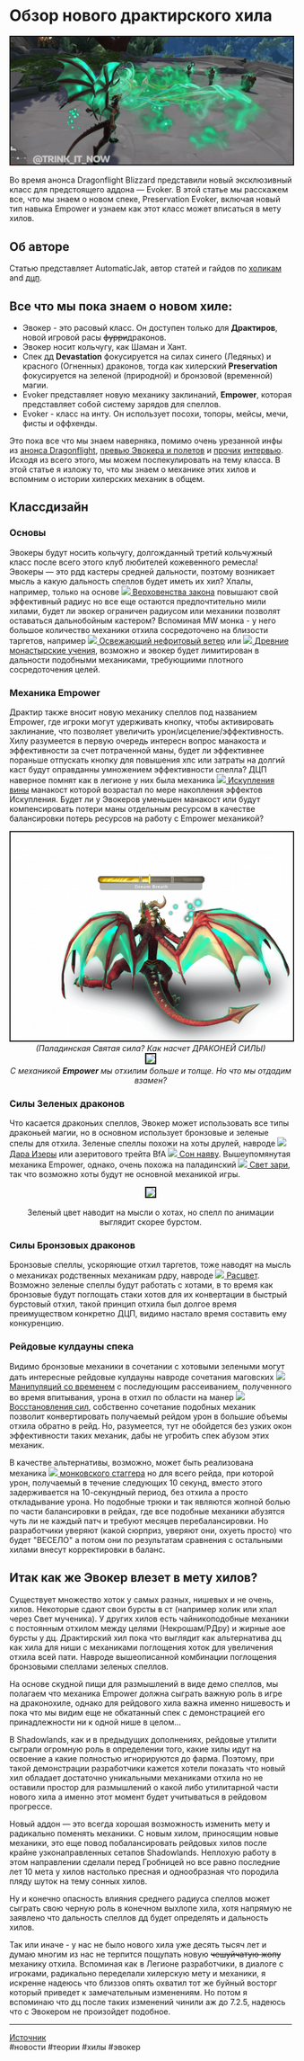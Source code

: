 # Обзор нового драктирского хила

<html>
<center>
<img src=https://raw.githubusercontent.com/MagicalCow/TrinkIT-News/main/Assets/WH326948/WH326948-1.jpg float=center border=2>
</center>  
</html>

Во время анонса Dragonflight Blizzard представили новый эксклюзивный класс для предстоящего аддона — Evoker. В этой статье мы расскажем все, что мы знаем о новом спеке, Preservation Evoker, включая новый тип навыка Empower и узнаем как этот класс может вписаться в мету хилов.


## Об авторе
Статью представляет AutomaticJak, автор статей и гайдов по [холикам](https://ru.wowhead.com/holy-priest-guide) and [дцп](https://ru.wowhead.com/discipline-priest-guide).

## Все что мы пока знаем о новом хиле:
- Эвокер - это расовый класс. Он доступен только для **Драктиров**, новой игровой расы ~~фурри~~драконов.
- Эвокер носит кольчугу, как Шаман и Хант.
- Спек дд **Devastation** фокусируется на силах синего (Ледяных) и красного (Огненных) драконов, тогда как хилерский **Preservation** фокусируется на зеленой (природной) и бронзовой (временной) магии.
- Evoker представляет новую механику заклинаний, **Empower**, которая представляет собой систему зарядов для спеллов.
- Evoker - класс на инту. Он использует посохи, топоры, мейсы, мечи, фисты и оффхенды.

Это пока все что мы знаем наверняка, помимо очень урезанной инфы из [анонса Dragonflight](https://youtu.be/c3nPloFgHkM), [превью Эвокера и полетов](https://youtu.be/iQkwYB5B3Es) и [прочих](https://www.wowhead.com/news/dragonflight-developer-roundtable-with-ion-hazzikostas-and-steve-danuser-326869) [интервью](https://www.wowhead.com/news/dragonflight-group-interview-with-ion-hazzikostas-design-goals-and-lessons-326775#dracthyr-evoker). Исходя из всего этого, мы можем поспекулировать на тему класса. В этой статье я изложу то, что мы знаем о механике этих хилов и вспомним о истории хилерских механик в общем.

## Классдизайн

### Основы
Эвокеры будут носить кольчугу, долгожданный третий кольчужный класс после всего этого клуб любителей кожевенного ремесла! Эвокеры — это рдд кастеры средней дальности, поэтому возникает мысль а какую дальность спеллов будет иметь их хил? Хпалы, например, только на основе [![](https://wow.zamimg.com/images/wow/icons/tiny/ability_paladin_longarmofthelaw.gif)
 Верховенства закона](https://ru.wowhead.com/spell=214202/верховенство-закона) повышают свой эффективный радиус но все еще остаются предпочтительно мили хилами, будет ли эвокер ограничен радиусом или механики позволят оставаться дальнобойным кастером? Вспоминая MW монка - у него большое количество механики отхила сосредоточено на близости таргетов, например [![](https://wow.zamimg.com/images/wow/icons/tiny/ability_monk_rushingjadewind.gif)
 Освежающий нефритовый ветер](https://ru.wowhead.com/spell=196725/освежающий-нефритовый-ветер) или [![](https://wow.zamimg.com/images/wow/icons/tiny/passive_monk_teachingsofmonastery.gif)
 Древние монастырские учения](https://ru.wowhead.com/spell=337172/древние-монастырские-учения), возможно и эвокер будет лимитирован в дальности подобными механиками, требующиими плотного сосредоточения целей.

### Механика Empower
Драктир также вносит новую механику спеллов под названием Empower, где игроки могут удерживать кнопку, чтобы активировать заклинание, что позволяет увеличить урон/исцеление/эффективность. Хилу разумеется в первую очередь интересн вопрос манакоста и эффективности за счет потраченной маны, будет ли эффективнее пораньше отпускать кнопку для повышения хпс или затраты на долгий каст будут оправданны умножением эффективности спелла? ДЦП наверное помнят как в легионе у них была механика [![](https://wow.zamimg.com/images/wow/icons/tiny/ability_priest_atonement.gif)
 Искупления вины](https://ru.wowhead.com/spell=81749/искупление-вины) манакост которой возрастал по мере накопления эффектов Искупления. Будет ли у Эвокеров уменьшен манакост или будут компенсировать потери маны отдельным ресурсом в качестве балансировки потерь ресурсов на работу с Empower механикой?  

<center><img src=https://raw.githubusercontent.com/MagicalCow/TrinkIT-News/main/Assets/WH326948/WH326948-2.png float=center border=2></center>

<center><i>(Паладинская Святая сила? Как насчет ДРАКОНЕЙ СИЛЫ)</i><br></center>

<center><img src=https://raw.githubusercontent.com/MagicalCow/TrinkIT-News/main/Assets/WH326948/WH326948-3.gif float=center border=2></center>

<center><i>С механикой <b>Empower</b> мы отхилим больше и толще. Но что мы отдадим взамен?</i></center>  

### Силы Зеленых драконов
Что касается драконьих спеллов, Эвокер может использовать все типы драконьей магии, но в основном использует бронзовые и зеленые спелы для отхила. Зеленые спеллы похожи на хоты друлей, навроде [![](https://wow.zamimg.com/images/wow/icons/tiny/spell_nature_healingtouch.gif)
 Дара Изеры](https://ru.wowhead.com/spell=145109/дар-изеры) или азеритового трейта BfA [![](https://wow.zamimg.com/images/wow/icons/tiny/inv_misc_head_dragon_green.gif)
 Сон наяву](https://ru.wowhead.com/spell=278513/сон-наяву). Вышеупомянутая механика Empower, однако, очень похожа на паладинский [![](https://wow.zamimg.com/images/wow/icons/tiny/spell_paladin_lightofdawn.gif)
 Свет зари](https://ru.wowhead.com/spell=85222/свет-зари), так что возможно хоты будут не основной механикой игры.  

<html>
<center>
<img src=https://raw.githubusercontent.com/MagicalCow/TrinkIT-News/main/Assets/WH326948/WH326948-4.gif float=center border=2>
<p></i>Зеленый цвет наводит на мысли о хотах, но спелл по анимации выглядит скорее бурстом.</i></p>
</center>
</html>

### Силы Бронзовых драконов
Бронзовые спеллы, ускоряющие отхил таргетов, тоже наводят на мысль о механиках родственных механикам рдру, навроде [![](https://wow.zamimg.com/images/wow/icons/tiny/spell_druid_wildburst.gif)
 Расцвет](https://ru.wowhead.com/spell=197721/расцвет). Возможно зеленые спеллы будут работать с хотами, в то время как бронзовые будут поглощать стаки хотов для их конвертации в быстрый бурстовый отхил, такой принцип отхила был долгое время преимуществом конкретно ДЦП, видимо настало время составить ему конкуренцию.

### Рейдовые кулдауны спека
Видимо бронзовые механики в сочетании с хотовыми зелеными могут дать интересные рейдовые кулдауны навроде сочетания маговских [![](https://wow.zamimg.com/images/wow/icons/tiny/spell_mage_altertime.gif)
 Манипуляций со временем](https://ru.wowhead.com/spell=108978/манипуляции-со-временем) с последующим рассеиванием, полученного во время впитывания, урона в отхил по области на манер [![](https://wow.zamimg.com/images/wow/icons/tiny/spell_monk_revival.gif)
 Восстановления сил](https://ru.wowhead.com/spell=115310/восстановление-сил), собственно сочетание подобных механик позволит конвертировать получаемый рейдом урон в большие объемы отхила обратно в рейд. Но, разумеется, тут не обойдется без узких окон эффективности таких механик, дабы не угробить спек абузом этих механик.

В качестве альтернативы, возможно, может быть реализована механика [![](https://wow.zamimg.com/images/wow/icons/tiny/monk_stance_drunkenox.gif)
 монковского стаггера](https://ru.wowhead.com/spell=115069/пошатывание) но для всего рейда, при которой урон, получаемый в течение следующих 10 секунд, вместо этого задерживается на 10-секундный период, без отхила а просто откладывание урона. Но подобные трюки и так являются жопной болью по части балансировки в рейдах, где все подобные механики абузятся чуть ли не каждый патч и требуют месяцев перебалансировки. Но разработчики уверяют (какой сюрприз, уверяют они, охуеть просто) что будет "ВЕСЕЛО" а потом они по результатам сравнения с остальными хилами внесут корректировки в баланс.

## Итак как же Эвокер влезет в мету хилов?
Существует множество хоток у самых разных, нишевых и не очень, хилов. Некоторые сдают свои бурсты в ст (например холик или хпал через Свет мученика). У других хилов есть чайникоподобные механики с постоянным отхилом между целями (Некрошам/РДру) и жирные аое бурсты у дц. Драктирский хил пока что выглядит как альтернатива дц как хила для ниши с механиками поглощения хоток для увеличения отхила всей пати. Навроде вышеописанной комбинации поглощения бронзовыми спеллами зеленых спеллов.

На основе скудной пищи для размышлений в виде демо спеллов, мы полагаем что механика Empower должна сыграть важную роль в игре на драконохиле, однако для рейдового хила важна именно нишевость и пока что мы видим еще не обкатанный спек с демонстрацией его принадлежности ни к одной нише в целом...

В Shadowlands, как и в предыдущих дополнениях, рейдовые утилити сыграли огромную роль в определении того, какие хилы идут на освоение а какие полностью игнорируются до фарма. Поэтому, при такой демонстрации разработчики кажется хотели показать что новый хил обладает достаточно уникальными механиками отхила но не оставили простор для размышлений о какой либо утилитарной части нового хила а именно этот момент будет учитываться в рейдовом прогрессе.

Новый аддон — это всегда хорошая возможность изменить мету и радикально поменять механики. С новым хилом, приносящим новые механики, это еще повод побалансировать рейдовых хилов после крайне узконаправленных сетапов Shadowlands. Неплохую работу в этом направлении сделали перед Гробницей но все равно последние лет 10 мета у хилов настолько пресная и однообразная что породила пляду шуток на тему сонных хилов.

Ну и конечно опасность влияния среднего радиуса спеллов может сыграть свою черную роль в конечном выхлопе хила, хотя напрямую не заявлено что дальность спеллов дд будет определять и дальность хилов.

Так или иначе - у нас не было нового хила уже десять тысяч лет и думаю многим из нас не терпится пощупать новую ~~чешуйчатую жопу~~ механику отхила. Вспоминая как в Легионе разработчики, в диалоге с игроками, радикально переделали хилерскую мету и механики, я искренне надеюсь что близзов опять охватил тот же буйный восторг который приведет к замечательным изменениям. Но потом я вспоминаю что дц после таких изменений чинили аж до 7.2.5, надеюсь что с Эвокером не произойдет подобное.

---
[Источник](https://www.wowhead.com/news/326948)  
#новости #теории #хилы #эвокер